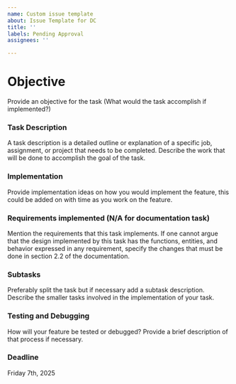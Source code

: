 ```yaml
---
name: Custom issue template
about: Issue Template for DC
title: ''
labels: Pending Approval
assignees: ''

---
```


# Objective
Provide an objective for the task (What would the task accomplish if implemented?)

### Task Description
A task description is a detailed outline or explanation of a specific job, assignment, or project that needs to be completed. Describe the work that will be done to accomplish the goal of the task.

### Implementation
Provide implementation ideas on how you would implement the feature, this could be added on with time as you work on the feature.

### Requirements implemented (N/A for documentation task)
Mention the requirements that this task implements. If one cannot argue that the design implemented by this task has the functions, entities, and behavior expressed in any requirement, specify the changes that must be done in section 2.2 of the documentation.

### Subtasks
Preferably split the task but if necessary add a subtask description. Describe the smaller tasks involved in the implementation of your task.

### Testing and Debugging
How will your feature be tested or debugged? Provide a brief description of that process if necessary.


### Deadline
Friday 7th, 2025
